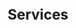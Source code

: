 ---
type: skills
title: Services
skills:
- name: Database
  score: 3
  details: MySQL, PostgreSQL
- name: Serveurs web
  score: 3
  details: Apache, NGINX
- name: Supervision
  score: 2
  details: ELK, Grafana, Nagios, Telegraf
- name: Caching
  score: 2
  details: Redis, Memcached
- name: Services réseau
  score: 2
  details: DNS, DHCP, TFTP, PXE
- name: LDAP
  score: 2
  details: SLAPD
- name: Backup
  score: 2
  details: Bareos, BorgBackup
- name: Suite Atlassian
  score: 2
  details: Bitbucket, JIRA, Confluence
- name: Dépôts logiciels
  score: 2
  details: Artifactory, Debian
---